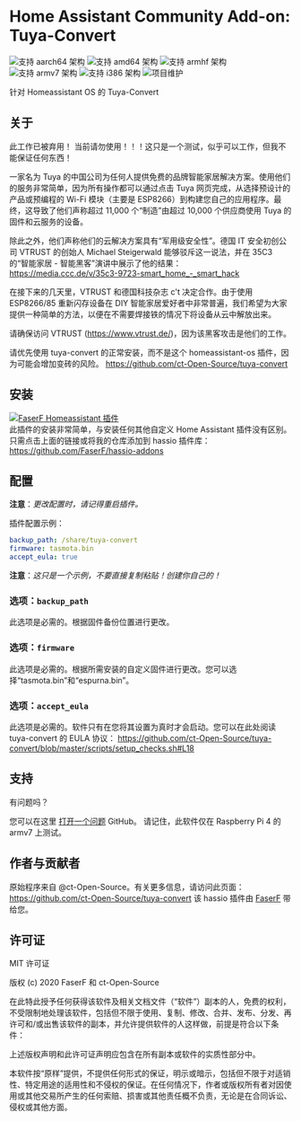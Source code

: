 # Home Assistant Community Add-on: Tuya-Convert
![支持 aarch64 架构][aarch64-shield] ![支持 amd64 架构][amd64-shield] ![支持 armhf 架构][armhf-shield] ![支持 armv7 架构][armv7-shield] ![支持 i386 架构][i386-shield]
![项目维护][maintenance-shield]

针对 Homeassistant OS 的 Tuya-Convert

## 关于

此工作已被弃用！
当前请勿使用！！！这只是一个测试，似乎可以工作，但我不能保证任何东西！

一家名为 Tuya 的中国公司为任何人提供免费的品牌智能家居解决方案。使用他们的服务非常简单，因为所有操作都可以通过点击 Tuya 网页完成，从选择预设计的产品或预编程的 Wi-Fi 模块（主要是 ESP8266）到构建您自己的应用程序。最终，这导致了他们声称超过 11,000 个“制造”由超过 10,000 个供应商使用 Tuya 的固件和云服务的设备。

除此之外，他们声称他们的云解决方案具有“军用级安全性”。德国 IT 安全初创公司 VTRUST 的创始人 Michael Steigerwald 能够驳斥这一说法，并在 35C3 的“智能家居 - 智能黑客”演讲中展示了他的结果： <https://media.ccc.de/v/35c3-9723-smart_home_-_smart_hack>

在接下来的几天里，VTRUST 和德国科技杂志 c't 决定合作。由于使用 ESP8266/85 重新闪存设备在 DIY 智能家居爱好者中非常普遍，我们希望为大家提供一种简单的方法，以便在不需要焊接铁的情况下将设备从云中解放出来。

请确保访问 VTRUST (<https://www.vtrust.de/>)，因为该黑客攻击是他们的工作。

请优先使用 tuya-convert 的正常安装，而不是这个 homeassistant-os 插件，因为可能会增加变砖的风险。 <https://github.com/ct-Open-Source/tuya-convert>

## 安装

[![FaserF Homeassistant 插件](https://my.home-assistant.io/badges/supervisor_add_addon_repository.svg)](https://my.home-assistant.io/redirect/supervisor_add_addon_repository/?repository_url=https%3A%2F%2Fgithub.com%2FFaserF%2Fhassio-addons)
<br />
此插件的安装非常简单，与安装任何其他自定义 Home Assistant 插件没有区别。<br />
只需点击上面的链接或将我的仓库添加到 hassio 插件库： <https://github.com/FaserF/hassio-addons>

## 配置

**注意**：_更改配置时，请记得重启插件。_

插件配置示例：

```yaml
backup_path: /share/tuya-convert
firmware: tasmota.bin
accept_eula: true
```

**注意**：_这只是一个示例，不要直接复制粘贴！创建你自己的！_

### 选项：`backup_path`

此选项是必需的。根据固件备份位置进行更改。

### 选项：`firmware`

此选项是必需的。根据所需安装的自定义固件进行更改。您可以选择“tasmota.bin”和“espurna.bin”。

### 选项：`accept_eula`

此选项是必需的。软件只有在您将其设置为真时才会启动。您可以在此处阅读 tuya-convert 的 EULA 协议： <https://github.com/ct-Open-Source/tuya-convert/blob/master/scripts/setup_checks.sh#L18>

## 支持

有问题吗？

您可以在这里 [打开一个问题][issue] GitHub。
请记住，此软件仅在 Raspberry Pi 4 的 armv7 上测试。

## 作者与贡献者

原始程序来自 @ct-Open-Source。有关更多信息，请访问此页面： <https://github.com/ct-Open-Source/tuya-convert>
该 hassio 插件由 [FaserF] 带给您。

## 许可证

MIT 许可证

版权 (c) 2020 FaserF 和 ct-Open-Source

在此特此授予任何获得该软件及相关文档文件（“软件”）副本的人，免费的权利，不受限制地处理该软件，包括但不限于使用、复制、修改、合并、发布、分发、再许可和/或出售该软件的副本，并允许提供软件的人这样做，前提是符合以下条件：

上述版权声明和此许可证声明应包含在所有副本或软件的实质性部分中。

本软件按“原样”提供，不提供任何形式的保证，明示或暗示，包括但不限于对适销性、特定用途的适用性和不侵权的保证。在任何情况下，作者或版权所有者对因使用或其他交易所产生的任何索赔、损害或其他责任概不负责，无论是在合同诉讼、侵权或其他方面。

[aarch64-shield]: https://img.shields.io/badge/aarch64-yes-green.svg
[amd64-shield]: https://img.shields.io/badge/amd64-yes-green.svg
[armhf-shield]: https://img.shields.io/badge/armhf-yes-green.svg
[armv7-shield]: https://img.shields.io/badge/armv7-yes-green.svg
[FaserF]: https://github.com/FaserF/
[i386-shield]: https://img.shields.io/badge/i386-yes-green.svg
[issue]: https://github.com/FaserF/hassio-addons/issues
[maintenance-shield]: https://img.shields.io/maintenance/yes/2020.svg
